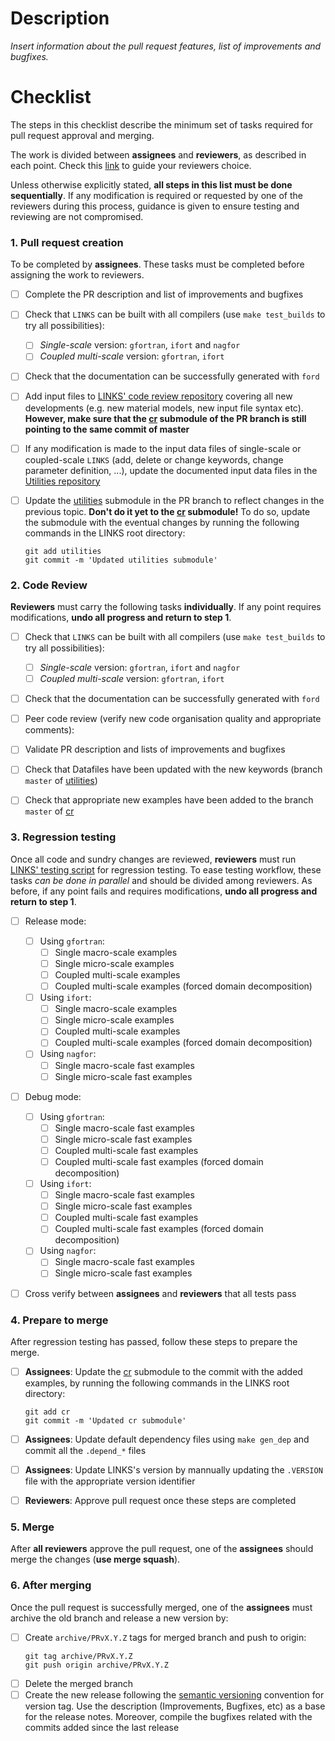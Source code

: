 # Description

*Insert information about the pull request features, list of improvements and bugfixes.*


# Checklist

The steps in this checklist describe the minimum set of tasks required for pull request approval and merging.

The work is divided between **assignees** and **reviewers**, as described in each point. Check this [link](https://github.com/CM2S/LINKS/wiki/List-of-PR-Reviewers) to guide your reviewers choice.

Unless otherwise explicitly stated, **all steps in this list must be done sequentially**.
If any modification is required or requested by one of the reviewers during this process, guidance is given to ensure testing and reviewing are not compromised.


### 1. Pull request creation
  To be completed by **assignees**. These tasks must be completed before assigning the work to reviewers.
  - [ ] Complete the PR description and list of improvements and bugfixes
  - [ ] Check that `LINKS` can be built with all compilers (use `make test_builds` to try all possibilities):
    - [ ] *Single-scale* version: `gfortran`,  `ifort` and `nagfor`
    - [ ] *Coupled multi-scale* version: `gfortran`,  `ifort`
  - [ ] Check that the documentation can be successfully generated with `ford`
  - [ ] Add input files to [LINKS' code review repository](https://github.com/CM2S/LINKS-CR) covering all new developments (e.g. new material models, new input file syntax etc). **However, make sure that the [cr](https://github.com/CM2S/LINKS-CR) submodule of the PR branch is still pointing to the same commit of master**
  - [ ] If any modification is made to the input data files of single-scale or coupled-scale `LINKS` (add, delete or change keywords, change parameter definition, ...), update the documented input data files in the [Utilities repository](https://github.com/CM2S/Utilities/tree/master/datafiles)
  - [ ] Update the [utilities](https://github.com/CM2S/Utilities) submodule in the PR branch to reflect changes in the previous topic. **Don't do it yet to the [cr](https://github.com/CM2S/LINKS-CR) submodule!** To do so, update the submodule with the eventual changes by running the following commands in the LINKS root directory:
    ```
    git add utilities
    git commit -m 'Updated utilities submodule'
    ```


### 2. Code Review
  **Reviewers** must carry the following tasks **individually**. If any point requires modifications, **undo all progress and return to step 1**.
  - [ ] Check that `LINKS` can be built with all compilers (use `make test_builds` to try all possibilities):
    - [ ] *Single-scale* version: `gfortran`,  `ifort` and `nagfor`
    - [ ] *Coupled multi-scale* version: `gfortran`,  `ifort`
  - [ ] Check that the documentation can be successfully generated with `ford`
  - [ ] Peer code review (verify new code organisation quality and appropriate comments):
  - [ ] Validate PR description and lists of improvements and bugfixes
  - [ ] Check that Datafiles have been updated with the new keywords (branch `master` of [utilities](https://github.com/CM2S/Utilities))
  - [ ] Check that appropriate new examples have been added to the branch `master` of [cr](https://github.com/CM2S/LINKS-CR)


### 3. Regression testing
  Once all code and sundry changes are reviewed, **reviewers** must run [LINKS' testing script](https://github.com/CM2S/LINKS-CR/blob/master/LINKS-CR.sh) for regression testing.
  To ease testing workflow, these tasks _can be done in parallel_ and should be divided among reviewers.
  As before, if any point fails and requires modifications, **undo all progress and return to step 1**.
  - [ ] Release mode:
    - [ ] Using `gfortran`:
      - [ ] Single macro-scale examples
      - [ ] Single micro-scale examples
      - [ ] Coupled multi-scale examples
      - [ ] Coupled multi-scale examples (forced domain decomposition)
    - [ ] Using `ifort`:
      - [ ] Single macro-scale examples
      - [ ] Single micro-scale examples
      - [ ] Coupled multi-scale examples
      - [ ] Coupled multi-scale examples (forced domain decomposition)
    - [ ] Using `nagfor`:
      - [ ] Single macro-scale fast examples
      - [ ] Single micro-scale fast examples
  - [ ] Debug mode:
    - [ ] Using `gfortran`:
      - [ ] Single macro-scale fast examples
      - [ ] Single micro-scale fast examples
      - [ ] Coupled multi-scale fast examples
      - [ ] Coupled multi-scale fast examples (forced domain decomposition)
    - [ ] Using `ifort`:
      - [ ] Single macro-scale fast examples
      - [ ] Single micro-scale fast examples
      - [ ] Coupled multi-scale fast examples
      - [ ] Coupled multi-scale fast examples (forced domain decomposition)
    - [ ] Using `nagfor`:
      - [ ] Single macro-scale fast examples
      - [ ] Single micro-scale fast examples
  - [ ] Cross verify between **assignees** and **reviewers** that all tests pass


### 4. Prepare to merge
  After regression testing has passed, follow these steps to prepare the merge.
- [ ] **Assignees**: Update the [cr](https://github.com/CM2S/LINKS-CR) submodule to the commit with the added examples, by running the following commands in the LINKS root directory:
    ```
    git add cr
    git commit -m 'Updated cr submodule'
    ```
- [ ] **Assignees**: Update default dependency files using `make gen_dep` and commit all the `.depend_*` files
- [ ] **Assignees**: Update LINKS's version by mannually updating the `.VERSION` file with the appropriate version identifier
- [ ] **Reviewers**: Approve pull request once these steps are completed


### 5. Merge
  After **all reviewers** approve the pull request, one of the **assignees** should merge the changes (**use merge squash**).


### 6. After merging
  Once the pull request is successfully merged, one of the **assignees** must archive the old branch and release a new version by:
- [ ] Create `archive/PRvX.Y.Z` tags for merged branch and push to origin:
    ```
    git tag archive/PRvX.Y.Z
    git push origin archive/PRvX.Y.Z
    ```
- [ ] Delete the merged branch
- [ ] Create the new release following the [semantic versioning](https://semver.org/) convention for version tag. Use the description (Improvements, Bugfixes, etc) as a base for the release notes. Moreover, compile the bugfixes related with the commits added since the last release